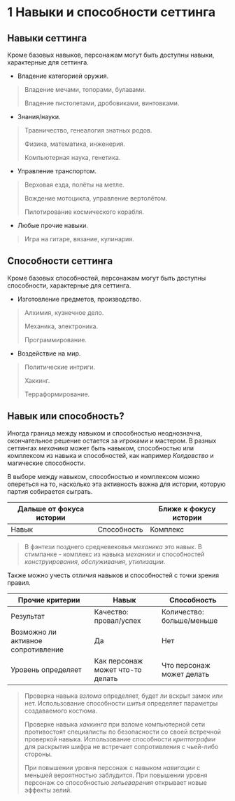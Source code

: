 # 1 Навыки и способности сеттинга

## Навыки сеттинга

Кроме базовых навыков, персонажам могут быть доступны навыки, характерные для сеттинга.

- Владение категорией оружия.

>Владение мечами, топорами, булавами.
>
>Владение пистолетами, дробовиками, винтовками.

- Знания/науки.

>Травничество, генеалогия знатных родов.
>
>Физика, математика, инженерия.
>
>Компьютерная наука, генетика.

- Управление транспортом.

>Верховая езда, полёты на метле.
>
>Вождение мотоцикла, управление вертолётом.
>
>Пилотирование космического корабля.

- Любые прочие навыки.

>Игра на гитаре, вязание, кулинария.

## Способности сеттинга

Кроме базовых способностей, персонажам могут быть доступны способности, характерные для сеттинга.

- Изготовление предметов, производство.

>Алхимия, кузнечное дело.
>
>Механика, электроника.
>
>Программирование.

- Воздействие на мир.

>Политические интриги.
>
>Хаккинг.
>
>Терраформирование.

## Навык или способность?

Иногда граница между навыком и способностью неоднозначна, окончательное решение остается за игроками и мастером.
В разных сеттингах _механика_ может быть навыком, способностью или комплексом из навыка и способностей,
как например _Колдовство_ и магические способности.

В выборе между навыком, способностью и комплексом можно опереться на то, насколько эта активность важна для истории,
которую партия собирается сыграть.

Дальше от фокуса истории | | Ближе к фокусу истории
---|---|---
Навык | Способность | Комплекс

>В фэнтези позднего средневековья _механика_ это навык.
>В стимпанке - комплекс из навыка _механики_ и способностей _конструирования_, _обслуживания_, _утилизации_.

Также можно учесть отличия навыков и способностей с точки зрения правил.

Прочие критерии | Навык | Способность
---|---|---
Результат | Качество: провал/успех | Количество: больше/меньше
Возможно ли активное сопротивление | Да | Нет
Уровень определяет | Как персонаж может что-то делать | Что персонаж может делать

>Проверка навыка _взлома_ определяет, будет ли вскрыт замок или нет.
>Использование способности _шитья_ определяет параметры создаваемого костюма.
>
>Проверке навыка _хаккинга_ при взломе компьютерной сети противостоят специалисты по безопасности со своей встречной проверкой навыка.
>Использование способности _криптографии_ для раскрытия шифра не встречает сопротивления с чьей-либо стороны.
>
>При повышении уровня персонаж с навыком _навигации_ с меньшей вероятностью заблудится.
>При повышении уровня персонаж со способностью _зельеварения_ открывает новые эффекты зелий.